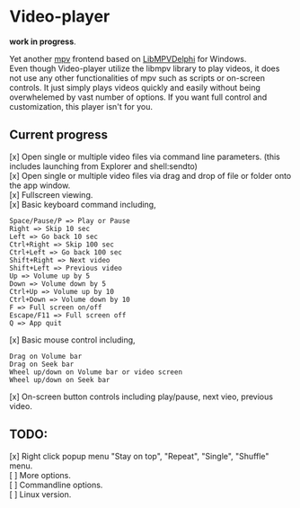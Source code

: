 # Video-player

**work in progress**.

Yet another [mpv](https://mpv.io/) frontend based on [LibMPVDelphi](https://github.com/nbuyer/libmpvdelphi) for Windows.  
Even though Video-player utilize the libmpv library to play videos, it does not use any other functionalities of mpv such as scripts or on-screen controls. It just simply plays videos quickly and easily without being overwhelemed by vast number of options. If you want full control and customization, this player isn't for you.  

## Current progress

[x] Open single or multiple video files via command line parameters. (this includes launching from Explorer and shell:sendto)  
[x] Open single or multiple video files via drag and drop of file or folder onto the app window.  
[x] Fullscreen viewing.  
[x] Basic keyboard command including,  
```
Space/Pause/P => Play or Pause 
Right => Skip 10 sec  
Left => Go back 10 sec  
Ctrl+Right => Skip 100 sec
Ctrl+Left => Go back 100 sec
Shift+Right => Next video  
Shift+Left => Previous video 
Up => Volume up by 5 
Down => Volume down by 5 
Ctrl+Up => Volume up by 10 
Ctrl+Down => Volume down by 10 
F => Full screen on/off 
Escape/F11 => Full screen off 
Q => App quit 
```
[x] Basic mouse control including,  
```
Drag on Volume bar
Drag on Seek bar
Wheel up/down on Volume bar or video screen   
Wheel up/down on Seek bar   
```
[x] On-screen button controls including play/pause, next vieo, previous video.

 ## TODO:
[x] Right click popup menu "Stay on top", "Repeat", "Single", "Shuffle" menu.  
[ ] More options.   
[ ] Commandline options.  
[ ] Linux version. 
